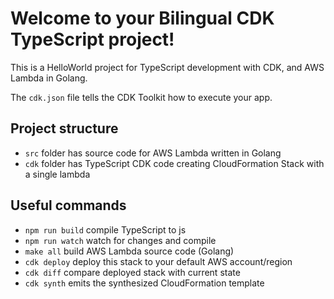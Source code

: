 # Welcome to your Bilingual CDK TypeScript project!

This is a HelloWorld project for TypeScript development with CDK, and AWS Lambda in Golang.

The `cdk.json` file tells the CDK Toolkit how to execute your app.

## Project structure

* `src` folder has source code for AWS Lambda written in Golang
* `cdk` folder has TypeScript CDK code creating CloudFormation Stack with a single lambda

## Useful commands

 * `npm run build`   compile TypeScript to js
 * `npm run watch`   watch for changes and compile
 * `make all`        build AWS Lambda source code (Golang)
 * `cdk deploy`      deploy this stack to your default AWS account/region
 * `cdk diff`        compare deployed stack with current state
 * `cdk synth`       emits the synthesized CloudFormation template
